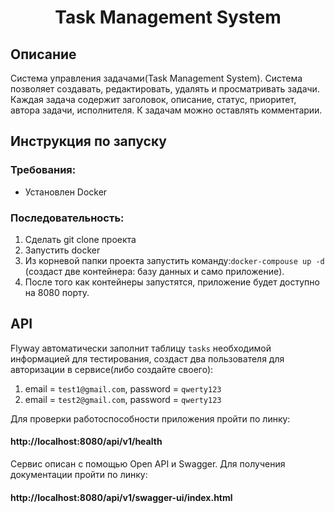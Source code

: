 <h1 align="center">Task Management System</h1>


## Описание
Система управления задачами(Task Management System). 
Система позволяет создавать, редактировать, удалять и просматривать задачи. 
Каждая задача содержит заголовок, описание, статус, приоритет, автора задачи, исполнителя.
К задачам можно оставлять комментарии.
## Инструкция по запуску
### Требования:
- Установлен Docker
### Последовательность:
1. Сделать git clone проекта
2. Запустить docker
3. Из корневой папки проекта запустить команду:```docker-compouse up -d``` (создаст две контейнера: базу данных и само приложение).
4. После того как контейнеры запустятся, приложение будет доступно на 8080 порту.
## API
Flyway автоматически заполнит таблицу ```tasks``` необходимой информацией для тестирования, создаст два пользователя для авторизации в сервисе(либо создайте своего):
1. email = ```test1@gmail.com```, password = ```qwerty123```
2. email = ```test2@gmail.com```, password = ```qwerty123```

Для проверки работоспособности приложения пройти по линку:
#### http://localhost:8080/api/v1/health
Сервис описан с помощью Open API и Swagger. Для получения документации пройти по линку:
#### http://localhost:8080/api/v1/swagger-ui/index.html




